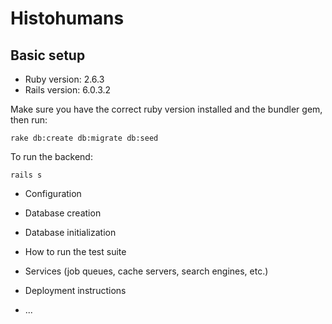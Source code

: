 # Histohumans

## Basic setup

* Ruby version: 2.6.3
* Rails version: 6.0.3.2

Make sure you have the correct ruby version installed and the bundler gem, then run:

`rake db:create db:migrate db:seed`

To run the backend:

`rails s`



* Configuration

* Database creation

* Database initialization

* How to run the test suite

* Services (job queues, cache servers, search engines, etc.)

* Deployment instructions

* ...
